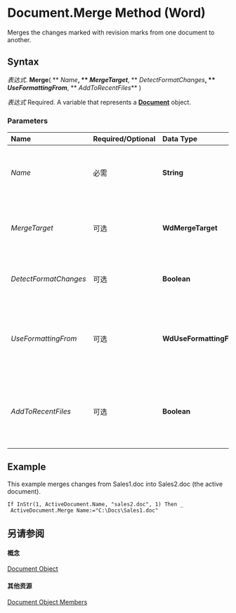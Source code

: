 
# Document.Merge Method (Word)

Merges the changes marked with revision marks from one document to another.


## Syntax

 _表达式_. **Merge**( ** _Name_**, ** _MergeTarget_**, ** _DetectFormatChanges_**, ** _UseFormattingFrom_**, ** _AddToRecentFiles_** )

 _表达式_ Required. A variable that represents a **[Document](8d83487a-2345-a036-a916-971c9db5b7fb.md)** object.


### Parameters



|**Name**|**Required/Optional**|**Data Type**|**Description**|
|:-----|:-----|:-----|:-----|
| _Name_|必需|**String**|The path and file name of the document with which to merge.|
| _MergeTarget_|可选|**WdMergeTarget**|Specifies where to place the final merged content.|
| _DetectFormatChanges_|可选|**Boolean**|Specifies whether or not to mark formatting differences.|
| _UseFormattingFrom_|可选|**WdUseFormattingFrom**|Specifies which document to use for formatting in the merged document.|
| _AddToRecentFiles_|可选|**Boolean**|Specifies whether to add the document in the Name parameter to the list of recent files.|

## Example

This example merges changes from Sales1.doc into Sales2.doc (the active document).


```
If InStr(1, ActiveDocument.Name, "sales2.doc", 1) Then _ 
 ActiveDocument.Merge Name:="C:\Docs\Sales1.doc"
```


## 另请参阅


#### 概念


[Document Object](8d83487a-2345-a036-a916-971c9db5b7fb.md)
#### 其他资源


[Document Object Members](http://msdn.microsoft.com/library/fc9ab457-0888-f917-3d52-387168ac23b9%28Office.15%29.aspx)